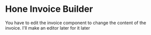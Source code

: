 # Hone Invoice Builder
You have to edit the invoice component to change the content of the invoice. I'll make an editor later for it later